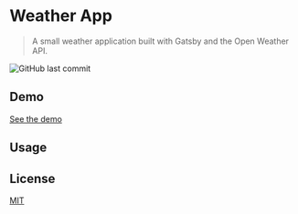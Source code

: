 # Weather App

> A small weather application built with Gatsby and the Open Weather API.

![GitHub last commit](https://img.shields.io/github/last-commit/devinle/weatherapp.svg)

## Demo

[See the demo](https://devinle.github.io/weatherapp/)

## Usage



## License

[MIT](http://vjpr.mit-license.org)
